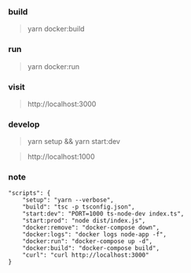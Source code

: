 ### build
> yarn docker:build

### run
> yarn docker:run

### visit
> http://localhost:3000

### develop
> yarn setup && yarn start:dev

> http://localhost:1000

### note
```json5
"scripts": {
    "setup": "yarn --verbose",
    "build": "tsc -p tsconfig.json",
    "start:dev": "PORT=1000 ts-node-dev index.ts",
    "start:prod": "node dist/index.js",
    "docker:remove": "docker-compose down",
    "docker:logs": "docker logs node-app -f",
    "docker:run": "docker-compose up -d",
    "docker:build": "docker-compose build",
    "curl": "curl http://localhost:3000"
}
```